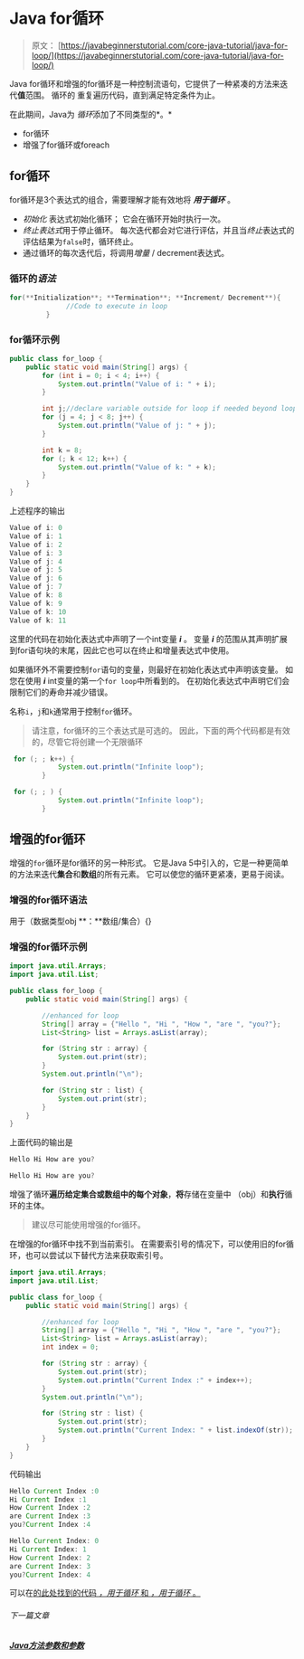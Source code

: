 # Java for循环

> 原文： [https://javabeginnerstutorial.com/core-java-tutorial/java-for-loop/](https://javabeginnerstutorial.com/core-java-tutorial/java-for-loop/)

Java for循环和增强的for循环是一种控制流语句，它提供了一种紧凑的方法来迭代**值**范围。 循环的  重复遍历代码，直到满足特定条件为止。

在此期间，Java为 *循环*添加了不同类型的*。*

*   for循环
*   增强了for循环或foreach

## for循环

for循环是3个表达式的组合，需要理解才能有效地将 ***用于循环*** 。

*   *初始化* 表达式初始化循环； 它会在循环开始时执行一次。
*   *终止表达式*用于停止循环。 每次迭代都会对它进行评估，并且当*终止*表达式的评估结果为`false`时，循环终止。
*   通过循环的每次迭代后，将调用*增量* / decrement表达式。

### 循环的*语法*

```java
for(**Initialization**; **Termination**; **Increment/ Decrement**){
              //Code to execute in loop
         }
```

### for循环示例

```java
public class for_loop {
    public static void main(String[] args) {
        for (int i = 0; i < 4; i++) {
            System.out.println("Value of i: " + i);
        }

        int j;//declare variable outside for loop if needed beyond loop
        for (j = 4; j < 8; j++) {
            System.out.println("Value of j: " + j);
        }

        int k = 8;
        for (; k < 12; k++) {
            System.out.println("Value of k: " + k);
        }
    }
}
```

上述程序的输出

```java
Value of i: 0
Value of i: 1
Value of i: 2
Value of i: 3
Value of j: 4
Value of j: 5
Value of j: 6
Value of j: 7
Value of k: 8
Value of k: 9
Value of k: 10
Value of k: 11
```

这里的代码在初始化表达式中声明了一个int变量 ***i*** 。 变量 ***i*** 的范围从其声明扩展到for语句块的末尾，因此它也可以在终止和增量表达式中使用。

如果循环外不需要控制`for`语句的变量，则最好在初始化表达式中声明该变量。 如您在使用 ***i*** int变量的第一个`for loop`中所看到的。 在初始化表达式中声明它们会限制它们的寿命并减少错误。

名称`i`，`j`和`k`通常用于控制`for`循环。

> 请注意，for循环的三个表达式是可选的。 因此，下面的两个代码都是有效的，尽管它将创建一个无限循环

```java
 for (; ; k++) {
            System.out.println("Infinite loop");
        }
```

```java
 for (; ; ) {
            System.out.println("Infinite loop");
        }
```

## 增强的for循环

增强的`for`循环是for循环的另一种形式。 它是Java 5中引入的，它是一种更简单的方法来迭代**集合**和**数组**的所有元素。 它可以使您的循环更紧凑，更易于阅读。

### 增强的for循环语法

用于（数据类型obj **：**数组/集合）{}

### 增强的for循环示例

```java
import java.util.Arrays;
import java.util.List;

public class for_loop {
    public static void main(String[] args) {

        //enhanced for loop
        String[] array = {"Hello ", "Hi ", "How ", "are ", "you?"};
        List<String> list = Arrays.asList(array);

        for (String str : array) {
            System.out.print(str);
        }
        System.out.println("\n");

        for (String str : list) {
            System.out.print(str);
        }
    }
}
```

上面代码的输出是

```java
Hello Hi How are you?

Hello Hi How are you?
```

增强了循环**遍历给定集合或数组中的每个对象**，**将**存储在变量中 （obj）和**执行**循环的主体。

> 建议尽可能使用增强的for循环。

在增强的for循环中找不到当前索引。 在需要索引号的情况下，可以使用旧的for循环，也可以尝试以下替代方法来获取索引号。

```java
import java.util.Arrays;
import java.util.List;

public class for_loop {
    public static void main(String[] args) {

        //enhanced for loop
        String[] array = {"Hello ", "Hi ", "How ", "are ", "you?"};
        List<String> list = Arrays.asList(array);
        int index = 0;

        for (String str : array) {
            System.out.print(str);
            System.out.println("Current Index :" + index++);
        }
        System.out.println("\n");

        for (String str : list) {
            System.out.print(str);
            System.out.println("Current Index: " + list.indexOf(str));
        }
    }
}
```

代码输出

```java
Hello Current Index :0
Hi Current Index :1
How Current Index :2
are Current Index :3
you?Current Index :4

Hello Current Index: 0
Hi Current Index: 1
How Current Index: 2
are Current Index: 3
you?Current Index: 4
```

可以在[的此处找到](https://github.com/JBTAdmin/java-tutorial/blob/master/for_loop.java)[的代码 *，用于循环* 和 *，用于循环* 。](https://github.com/JBTAdmin/java-tutorial/blob/master/for_loop.java)

###### 下一篇文章

##### [Java方法参数和参数](https://javabeginnerstutorial.com/core-java-tutorial/java-method-parameter-and-argument/ "Java method parameter and argument")